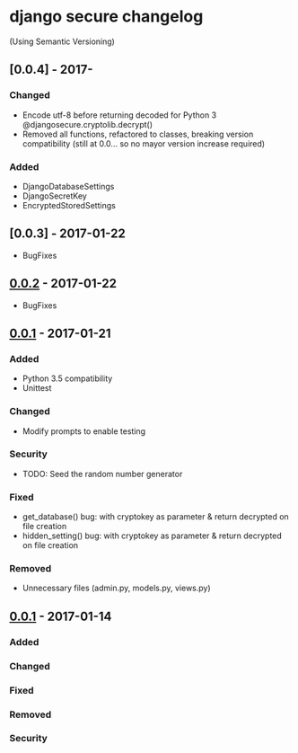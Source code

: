 # django secure changelog
(Using Semantic Versioning)
## [0.0.4] - 2017-
### Changed
  - Encode utf-8 before returning decoded for Python 3 @djangosecure.cryptolib.decrypt()
  - Removed all functions, refactored to classes, breaking version compatibility (still at 0.0... so no mayor version increase required)
### Added
  - DjangoDatabaseSettings
  - DjangoSecretKey
  - EncryptedStoredSettings

## [0.0.3]  - 2017-01-22
  - BugFixes
  
## [0.0.2]  - 2017-01-22
  - BugFixes

## [0.0.1]  - 2017-01-21
### Added
  - Python 3.5 compatibility
  - Unittest
### Changed
  - Modify prompts to enable testing
### Security
  - TODO: Seed the random number generator
### Fixed
  - get_database() bug: with cryptokey as parameter & return decrypted on file creation
  - hidden_setting() bug: with cryptokey as parameter & return decrypted on file creation
### Removed
  - Unnecessary files (admin.py, models.py, views.py)

## [0.0.1]  - 2017-01-14
### Added
### Changed
### Fixed
### Removed
### Security

[0.0.2]: https://github.com/rafahsolis/djangosecure/compare/v0.0.1...HEAD
[0.0.1]: https://github.com/rafahsolis/djangosecure